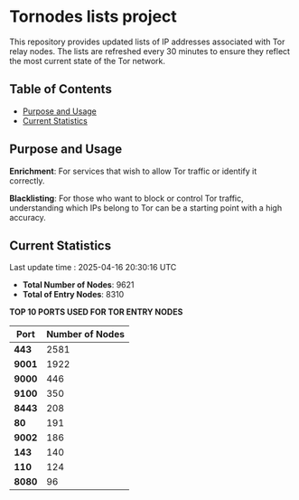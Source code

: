 # Tornodes lists project

This repository provides updated lists of IP addresses associated with Tor relay nodes. The lists are refreshed every 30 minutes to ensure they reflect the most current state of the Tor network.

## Table of Contents

- [Purpose and Usage](#purpose-and-usage)
- [Current Statistics](#current-statistics)


## Purpose and Usage

**Enrichment**: For services that wish to allow Tor traffic or identify it correctly.

**Blacklisting**: For those who want to block or control Tor traffic, understanding which IPs belong to Tor can be a starting point with a high accuracy.

## Current Statistics

Last update time : 2025-04-16 20:30:16 UTC

- **Total Number of Nodes**: 9621
- **Total of Entry Nodes**: 8310

**TOP 10 PORTS USED FOR TOR ENTRY NODES**

| **Port** | **Number of Nodes** |
|------|-----------------|
| **443**   | 2581  |
| **9001**   | 1922  |
| **9000**   | 446  |
| **9100**   | 350  |
| **8443**   | 208  |
| **80**   | 191  |
| **9002**   | 186  |
| **143**   | 140  |
| **110**   | 124  |
| **8080**   | 96  |

